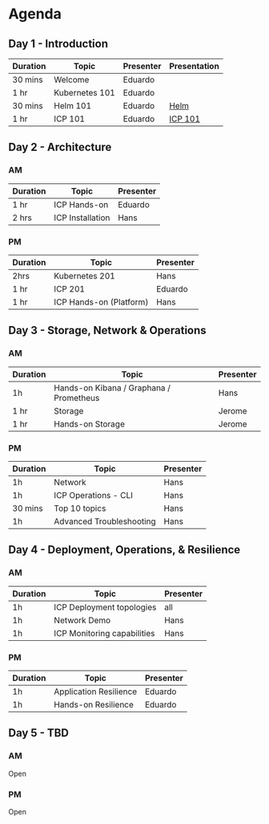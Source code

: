 # Agenda

## Day 1 - Introduction

| Duration | Topic | Presenter | Presentation |
|---|---|---|---|
| 30 mins | Welcome | Eduardo |
| 1 hr | Kubernetes 101 | Eduardo |
| 30 mins | Helm 101 | Eduardo | [Helm](https://github.ibm.com/CASE/icp-operations/blob/master/Training/Helm%20basics_AWG.pptx?raw=true) |
| 1 hr | ICP 101 | Eduardo | [ICP 101](https://github.ibm.com/CASE/icp-operations/blob/master/Training/ICP%20Architecture%20-%20JMA%20-%20JOW.pptx) |




## Day 2 - Architecture

### AM

| Duration | Topic | Presenter |
|---|---|---|
| 1 hr | ICP Hands-on | Eduardo |
| 2 hrs | ICP Installation | Hans |

### PM
| Duration | Topic | Presenter |
|---|---|---|
| 2hrs | Kubernetes 201 | Hans |
| 1 hr | ICP 201 | Eduardo |
| 1 hr | ICP Hands-on (Platform) | Hans |

## Day 3 - Storage, Network & Operations

### AM

| Duration | Topic | Presenter | 
|---|---|---|
| 1h | Hands-on Kibana / Graphana	 / Prometheus | Hans
| 1 hr | Storage | Jerome |
| 1 hr | Hands-on Storage | Jerome |

### PM

| Duration | Topic | Presenter | 
|---|---|---|
| 1h | Network | Hans |
| 1h | ICP Operations - CLI | Hans | 
| 30 mins | Top 10 topics | Hans
| 1h | Advanced Troubleshooting | Hans |

## Day 4 - Deployment, Operations, & Resilience

### AM

| Duration | Topic | Presenter | 
|---|---|---|
| 1h | ICP Deployment topologies | all |
| 1h | Network Demo | Hans |
| 1h | ICP Monitoring capabilities | Hans |

### PM

| Duration | Topic | Presenter | 
|---|---|---|
| 1h | Application Resilience | Eduardo |
| 1h | Hands-on Resilience | Eduardo |

## Day 5 - TBD

### AM

Open

### PM

Open



